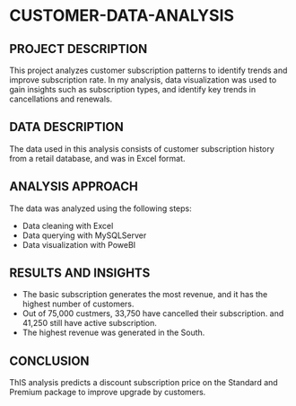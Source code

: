 # CUSTOMER-DATA-ANALYSIS
## PROJECT DESCRIPTION
This project analyzes customer  subscription patterns to identify trends and improve subscription rate. In my analysis, data visualization was used to gain insights such as subscription types,  and identify key trends in cancellations and renewals.
## DATA DESCRIPTION 
The data used in this analysis consists of customer subscription history from a retail database, and was in Excel format.
## ANALYSIS APPROACH
The data was analyzed using the following steps:
- Data cleaning with Excel
- Data querying with MySQLServer
- Data visualization with PoweBI
## RESULTS AND INSIGHTS
- The basic subscription generates the most revenue, and it has the highest number of customers.
- Out of 75,000 custmers, 33,750 have cancelled their subscription. and 41,250 still have active subscription.
- The highest revenue was generated in the South.
## CONCLUSION
ThIS analysis predicts a discount subscription price on the Standard and Premium package to improve upgrade by customers.
